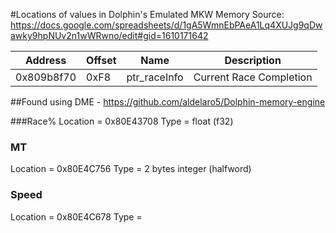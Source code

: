 #Locations of values in Dolphin's Emulated MKW Memory
Source: https://docs.google.com/spreadsheets/d/1gA5WmnEbPAeA1Lq4XUJg9qDwawky9hpNUv2n1wWRwno/edit#gid=1610171642

| Address | Offset | Name | Description|
|---|---|---|---|
|0x809b8f70|0xF8 | ptr_raceInfo | Current Race Completion|


##Found using DME - https://github.com/aldelaro5/Dolphin-memory-engine

###Race% 
Location = 0x80E43708
Type = float (f32)

### MT
Location = 0x80E4C756
Type = 2 bytes integer (halfword)

### Speed
Location = 0x80E4C678
Type = 

